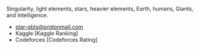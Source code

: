 Singularity, light elements, stars, heavier elements, Earth, humans, Giants, and Intelligence.
- star-qbts@protonmail.com
- Kaggle [Kaggle Ranking]
- Codeforces [Codeforces Rating]
